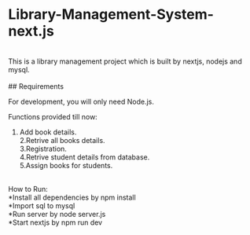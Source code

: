 
# Library-Management-System-next.js</BR>
</BR>
This is a library management project which is built by nextjs, nodejs and mysql.</BR>
</BR>
## Requirements</br>

For development, you will only need Node.js.</br>

Functions provided till now:</BR>

1. Add book details.</BR>
2.Retrive all books details.</BR>
3.Registration.</BR>
4.Retrive student details from database.</BR>
5.Assign books for students.</BR>
</BR>
How to Run:</BR>
*Install all dependencies by npm install</BR>
*Import sql to mysql</BR>
*Run server by node server.js</BR>
*Start nextjs by npm run dev</BR>

